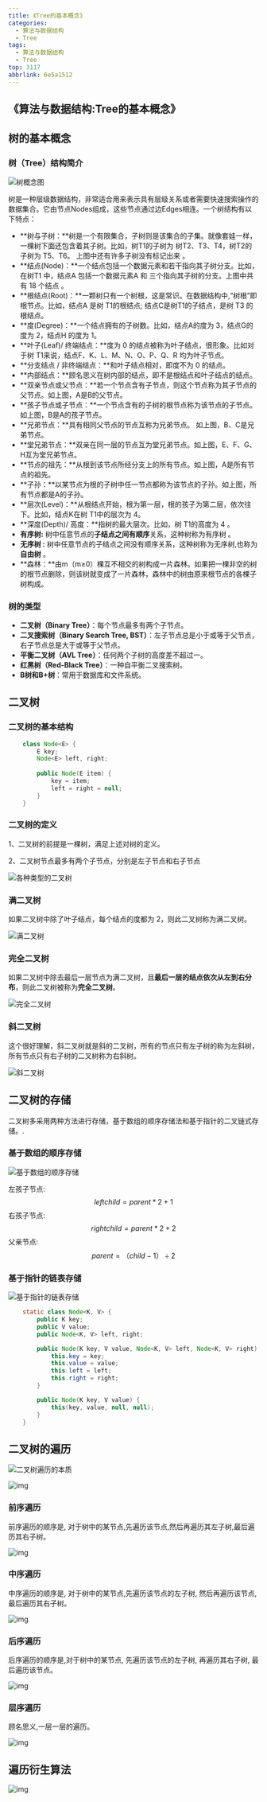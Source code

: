 ```yaml
---
title: 《Tree的基本概念》
categories:
  - 算法与数据结构
  - Tree
tags:
  - 算法与数据结构
  - Tree
top: 3117
abbrlink: 6e5a1512
---
```


## 《算法与数据结构:Tree的基本概念》

## **树的基本概念**

### **树（Tree）结构简介**

![树概念图](https://cdn.nadav.com.cn/gh/nadav-cheung/img-repo/hexo-blog/v2-df79a03e649fa0e187e57561ada3f3b3_1440w-20240202211622577.png)

树是一种层级数据结构，非常适合用来表示具有层级关系或者需要快速搜索操作的数据集合。它由节点Nodes组成，这些节点通过边Edges相连。一个树结构有以下特点：

<!-- more -->

- **树与子树：**树是一个有限集合，子树则是该集合的子集。就像套娃一样，一棵树下面还包含着其子树。比如，树T1的子树为 树T2、T3、T4，树T2的子树为 T5、T6。 上图中还有许多子树没有标记出来 。
- **结点(Node)：**一个结点包括一个数据元素和若干指向其子树分支。比如，在树T1 中，结点A 包括一个数据元素A 和 三个指向其子树的分支。上图中共有 18 个结点 。
- **根结点(Root)：**一颗树只有一个树根，这是常识。在数据结构中,“树根”即根节点。比如，结点A 是树 T1的根结点; 结点C是树T1的子结点，是树 T3 的根结点。
- **度(Degree)：**一个结点拥有的子树数。比如，结点A的度为 3，结点G的度为 2，结点H 的度为 1。
- **叶子(Leaf)/ 终端结点：**度为 0 的结点被称为叶子结点，很形象。比如对于树 T1来说，结点F、K、L、M、N、O、P、Q、R 均为叶子节点。
- **分支结点 / 非终端结点：**和叶子结点相对，即度不为 0 的结点。
- **内部结点：**顾名思义在树内部的结点，即不是根结点和叶子结点的结点。
- **双亲节点或父节点：**若一个节点含有子节点，则这个节点称为其子节点的父节点。如上图，A是B的父节点。
- **孩子节点或子节点：**一个节点含有的子树的根节点称为该节点的子节点。 如上图，B是A的孩子节点。
- **兄弟节点：**具有相同父节点的节点互称为兄弟节点。 如上图，B、C是兄弟节点。
- **堂兄弟节点：**双亲在同一层的节点互为堂兄弟节点。如上图，E、F、G、H互为堂兄弟节点。
- **节点的祖先：**从根到该节点所经分支上的所有节点。如上图，A是所有节点的祖先。
- **子孙：**以某节点为根的子树中任一节点都称为该节点的子孙。如上图，所有节点都是A的子孙。
- **层次(Level)：**从根结点开始，根为第一层，根的孩子为第二层，依次往下。比如，结点K在树 T1中的层次为 4。
- **深度(Depth)/ 高度：**指树的最大层次。比如，树 T1的高度为 4 。
- **有序树:** 树中任意节点的**子结点之间有顺序**关系，这种树称为有序树 。
- **无序树 :** 树中任意节点的子结点之间没有顺序关系，这种树称为无序树,也称为**自由树** 。
- **森林：**由m（m≥0）棵互不相交的树构成一片森林。如果把一棵非空的树的根节点删除，则该树就变成了一片森林，森林中的树由原来根节点的各棵子树构成。

### **树的类型**

- **二叉树（Binary Tree）**：每个节点最多有两个子节点。
- **二叉搜索树（Binary Search Tree, BST）**：左子节点总是小于或等于父节点，右子节点总是大于或等于父节点。
- **平衡二叉树（AVL Tree）**：任何两个子树的高度差不超过一。
- **红黑树（Red-Black Tree）**：一种自平衡二叉搜索树。
- **B树和B+树**：常用于数据库和文件系统。

## **二叉树**

### 二叉树的基本结构

```java
    class Node<E> {
        E key;
        Node<E> left, right;
        
        public Node(E item) {
            key = item;
            left = right = null;
        }
    }
```

### **二叉树的定义**

1、二叉树的前提是一棵树，满足上述对树的定义。

2、二叉树节点最多有两个子节点，分别是左子节点和右子节点

![各种类型的二叉树](https://cdn.nadav.com.cn/gh/nadav-cheung/img-repo/hexo-blog/v2-449d5e2b246ec9f0348186e70b1368e2_1440w.png)

### **满二叉树**

如果二叉树中除了叶子结点，每个结点的度都为 2，则此二叉树称为满二叉树。

![满二叉树](https://cdn.nadav.com.cn/gh/nadav-cheung/img-repo/hexo-blog/v2-6c6b28c888ee50aa172d1df533547f06_1440w-20240202211724719.png)

### **完全二叉树**

如果二叉树中除去最后一层节点为满二叉树，且**最后一层的结点依次从左到右分布**，则此二叉树被称为**完全二叉树**。

![完全二叉树](https://pica.zhimg.com/80/v2-b67b08535e64a76f7c0ea89f55fec4b8_1440w.png?source=d16d100b)

### **斜二叉树**

这个很好理解，斜二叉树就是斜的二叉树，所有的节点只有左子树的称为左斜树，所有节点只有右子树的二叉树称为右斜树。 

![斜二叉树](https://picx.zhimg.com/80/v2-1e25e13406d0e37ac85df39ab71ab392_1440w.png?source=d16d100b)

## **二叉树的存储**

二叉树多采用两种方法进行存储，基于数组的顺序存储法和基于指针的二叉链式存储。. 

### 基于数组的顺序存储

![基于数组的顺序存储](https://cdn.nadav.com.cn/gh/nadav-cheung/img-repo/hexo-blog/v2-6f75461823964caec48a9b93ff074f63_1440w.png)

左孩子节点:
$$
leftchild = parent\ast2+1
$$
右孩子节点: 
$$
rightchild = parent\ast2+2
$$
父亲节点: 
$$
parent = （child -1）\div 2
$$


### 基于指针的链表存储

![基于指针的链表存储](https://cdn.nadav.com.cn/gh/nadav-cheung/img-repo/hexo-blog/v2-d92b2516694b693c510d5b27c1f9e42f_1440w.png)

```java
    static class Node<K, V> {
        public K key;
        public V value;
        public Node<K, V> left, right;

        public Node(K key, V value, Node<K, V> left, Node<K, V> right) {
            this.key = key;
            this.value = value;
            this.left = left;
            this.right = right;
        }

        public Node(K key, V value) {
            this(key, value, null, null);
        }
    }
```

## **二叉树的遍历**

![二叉树遍历的本质](https://cdn.nadav.com.cn/gh/nadav-cheung/img-repo/hexo-blog/v2-0555812e89bf1c2cd9cf07dc8b2f5d0a_1440w-20240202211958386.png)

![img](https://cdn.nadav.com.cn/gh/nadav-cheung/img-repo/hexo-blog/v2-3e4b6a0b3014de2db8aec536ba15cd83_1440w.png)

### 前序遍历

前序遍历的顺序是, 对于树中的某节点,先遍历该节点,然后再遍历其左子树,最后遍历其右子树。 

![img](https://cdn.nadav.com.cn/gh/nadav-cheung/img-repo/hexo-blog/v2-32f29fd1ed5bf2398946530744c4b3bf_1440w.png)

### 中序遍历

中序遍历的顺序是, 对于树中的某节点,先遍历该节点的左子树, 然后再遍历该节点, 最后遍历其右子树。 

![img](https://cdn.nadav.com.cn/gh/nadav-cheung/img-repo/hexo-blog/v2-910eec6d46dc458e3dc99f3914e214fe_1440w.png)

### 后序遍历

后序遍历的顺序是,对于树中的某节点, 先遍历该节点的左子树, 再遍历其右子树, 最后遍历该节点。

![img](https://pic1.zhimg.com/80/v2-2b3cfa0c82015e56ebc717a3911f2462_1440w.png?source=d16d100b)

### 层序遍历

顾名思义,一层一层的遍历。

![img](https://cdn.nadav.com.cn/gh/nadav-cheung/img-repo/hexo-blog/v2-c2eae211e5f3e55721b28a31ccfa91cb_1440w.png)

## 遍历衍生算法

![img](https://cdn.nadav.com.cn/gh/nadav-cheung/img-repo/hexo-blog/v2-c8e7df0d473656b8f82f7ac46c02461c_1440w.png)
